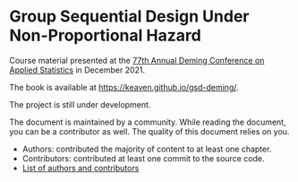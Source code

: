 # Group Sequential Design Under Non-Proportional Hazard

Course material presented at the
[77th Annual Deming Conference on Applied Statistics](https://demingconference.org/programs/2021-program/)
in December 2021.

The book is available at <https://keaven.github.io/gsd-deming/>.

The project is still under development.

The document is maintained by a community.
While reading the document, you can be a contributor as well.
The quality of this document relies on you.

- Authors: contributed the majority of content to at least one chapter.
- Contributors: contributed at least one commit to the source code.
- [List of authors and contributors](https://keaven.github.io/gsd-deming/preface.html#authors-and-contributors)
